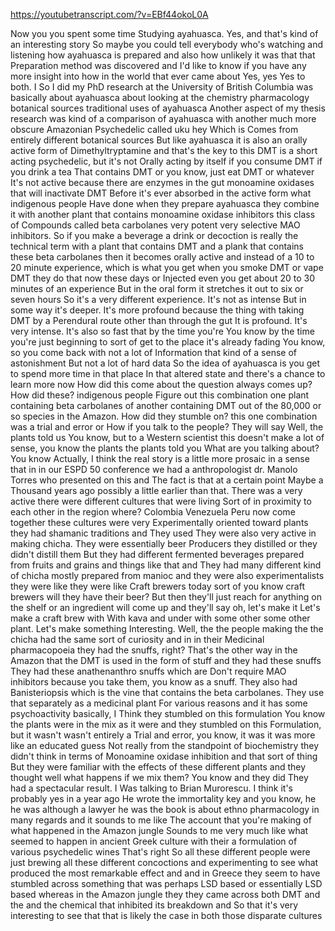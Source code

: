 https://youtubetranscript.com/?v=EBf44okoL0A

 Now you you spent some time Studying ayahuasca. Yes, and that's kind of an interesting story So maybe you could tell everybody who's watching and listening how ayahuasca is prepared and also how unlikely it was that that Preparation method was discovered and I'd like to know if you have any more insight into how in the world that ever came about Yes, yes Yes to both. I So I did my PhD research at the University of British Columbia was basically about ayahuasca about looking at the chemistry pharmacology botanical sources traditional uses of ayahuasca Another aspect of my thesis research was kind of a comparison of ayahuasca with another much more obscure Amazonian Psychedelic called uku hey Which is Comes from entirely different botanical sources But like ayahuasca it is also an orally active form of Dimethyltryptamine and that's the key to this DMT is a short acting psychedelic, but it's not Orally acting by itself if you consume DMT if you drink a tea That contains DMT or you know, just eat DMT or whatever It's not active because there are enzymes in the gut monoamine oxidases that will inactivate DMT Before it's ever absorbed in the active form what indigenous people Have done when they prepare ayahuasca they combine it with another plant that contains monoamine oxidase inhibitors this class of Compounds called beta carbolanes very potent very selective MAO inhibitors. So if you make a beverage a drink or decoction is really the technical term with a plant that contains DMT and a plank that contains these beta carbolanes then it becomes orally active and instead of a 10 to 20 minute experience, which is what you get when you smoke DMT or vape DMT they do that now these days or Injected even you get about 20 to 30 minutes of an experience But in the oral form it stretches it out to six or seven hours So it's a very different experience. It's not as intense But in some way it's deeper. It's more profound because the thing with taking DMT by a Perendural route other than through the gut It is profound. It's very intense. It's also so fast that by the time you're You know by the time you're just beginning to sort of get to the place it's already fading You know, so you come back with not a lot of Information that kind of a sense of astonishment But not a lot of hard data So the idea of ayahuasca is you get to spend more time in that place In that altered state and there's a chance to learn more now How did this come about the question always comes up? How did these? indigenous people Figure out this combination one plant containing beta carbolanes of another containing DMT out of the 80,000 or so species in the Amazon. How did they stumble on? this one combination was a trial and error or How if you talk to the people? They will say Well, the plants told us You know, but to a Western scientist this doesn't make a lot of sense, you know the plants the plants told you What are you talking about? You know Actually, I think the real story is a little more prosaic in a sense that in in our ESPD 50 conference we had a anthropologist dr. Manolo Torres who presented on this and The fact is that at a certain point Maybe a Thousand years ago possibly a little earlier than that. There was a very active there were different cultures that were living Sort of in proximity to each other in the region where? Colombia Venezuela Peru now come together these cultures were very Experimentally oriented toward plants they had shamanic traditions and They used They were also very active in making chicha. They were essentially beer Producers they distilled or they didn't distill them But they had different fermented beverages prepared from fruits and grains and things like that and They had many different kind of chicha mostly prepared from manioc and they were also experimentalists they were like they were like Craft brewers today sort of you know craft brewers will they have their beer? But then they'll just reach for anything on the shelf or an ingredient will come up and they'll say oh, let's make it Let's make a craft brew with With kava and under with some other some other plant. Let's make something Interesting. Well, the the people making the the chicha had the same sort of curiosity and in in their Medicinal pharmacopoeia they had the snuffs, right? That's the other way in the Amazon that the DMT is used in the form of stuff and they had these snuffs They had these anathenanthro snuffs which are Don't require MAO inhibitors because you take them, you know as a snuff. They also had Banisteriopsis which is the vine that contains the beta carbolanes. They use that separately as a medicinal plant For various reasons and it has some psychoactivity basically, I Think they stumbled on this formulation You know the plants were in the mix as it were and they stumbled on this Formulation, but it wasn't wasn't entirely a Trial and error, you know, it was it was more like an educated guess Not really from the standpoint of biochemistry they didn't think in terms of Monoamine oxidase inhibition and that sort of thing But they were familiar with the effects of these different plants and they thought well what happens if we mix them? You know and they did They had a spectacular result. I Was talking to Brian Murorescu. I think it's probably yes in a year ago He wrote the immortality key and you know, he he was although a lawyer he was the book is about ethno pharmacology in many regards and it sounds to me like The account that you're making of what happened in the Amazon jungle Sounds to me very much like what seemed to happen in ancient Greek culture with their a formulation of various psychedelic wines That's right So all these different people were just brewing all these different concoctions and experimenting to see what produced the most remarkable effect and and in Greece they seem to have stumbled across something that was perhaps LSD based or essentially LSD based whereas in the Amazon jungle they they came across both DMT and the and the chemical that inhibited its breakdown and So that it's very interesting to see that that is likely the case in both those disparate cultures